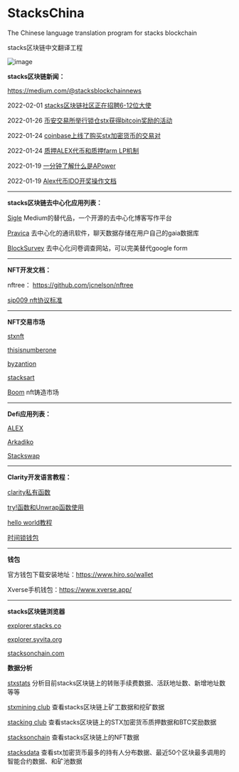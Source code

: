 # StacksChina
The Chinese language translation program for stacks blockchain

stacks区块链中文翻译工程

![image](https://i.imgur.com/miswbxG.jpeg)


**stacks区块链新闻：**

https://medium.com/@stacksblockchainnews

2022-02-01 [stacks区块链社区正在招聘6-12位大使](https://github.com/Miahelloworld/StacksChina/blob/main/News/stacks区块链社区正在招聘6-12位大使.md)

2022-01-26 [币安交易所举行锁仓stx获得bitcoin奖励的活动](https://medium.com/@stacksblockchainnews/币安交易所举行锁仓stx获得bitcoin奖励的活动-年回报率高达28-b33f10cf3e11)

2022-01-24 [coinbase上线了购买stx加密货币的交易对](https://medium.com/@stacksblockchainnews/coinbase%E4%B8%8A%E7%BA%BF%E4%BA%86%E8%B4%AD%E4%B9%B0stx%E5%8A%A0%E5%AF%86%E8%B4%A7%E5%B8%81%E7%9A%84%E4%BA%A4%E6%98%93%E5%AF%B9-28a8a1a6d6a)

2022-01-24 [质押ALEX代币和质押farm LP机制](https://medium.com/@stacksblockchainnews/%E8%B4%A8%E6%8A%BCalex%E4%BB%A3%E5%B8%81-%E8%B4%A8%E6%8A%BCfarm-lp%E6%9C%BA%E5%88%B6-56ae30197313)

2022-01-19 [一分钟了解什么是APower](https://medium.com/@stacksblockchainnews/%E4%B8%80%E5%88%86%E9%92%9F%E4%BA%86%E8%A7%A3%E4%BB%80%E4%B9%88%E6%98%AFapower-af65096dcae9)

2022-01-19 [Alex代币IDO开奖操作文档](https://medium.com/@stacksblockchainnews/alex%E4%BB%A3%E5%B8%81ido%E5%BC%80%E5%A5%96%E6%93%8D%E4%BD%9C%E6%96%87%E6%A1%A3%E5%92%8C%E9%93%BE%E6%8E%A5-959dfadffa35)
* * *

**stacks区块链去中心化应用列表：**

[Sigle](https://www.sigle.io/) Medium的替代品，一个开源的去中心化博客写作平台

[Pravica](https://pravica.io/) 去中心化的通讯软件，聊天数据存储在用户自己的gaia数据库

[BlockSurvey](https://blocksurvey.io/) 去中心化问卷调查网站，可以完美替代google form



* * *


**NFT开发文档：**

nftree： https://github.com/jcnelson/nftree

[sip009 nft协议标准](https://github.com/Miahelloworld/StacksChina/blob/main/tutorials/clarity/sip009%20nft%E5%8D%8F%E8%AE%AE%E6%A0%87%E5%87%86.md)

* * *

**NFT交易市场**

[stxnft](https://stxnft.com/)

[thisisnumberone](https://thisisnumberone.com/nft-gallery)

[byzantion](https://byzantion.xyz/)

[stacksart](https://www.stacksart.com/)

[Boom](https://boom.money/)  nft铸造市场


* * *


**Defi应用列表：**

[ALEX](https://app.alexlab.co/) 

[Arkadiko](https://arkadiko.finance/) 

[Stackswap](https://app.stackswap.org/)  


* * *


**Clarity开发语言教程：**

[clarity私有函数](https://github.com/Miahelloworld/StacksChina/blob/main/tutorials/clarity/clarity%E7%A7%81%E6%9C%89%E5%87%BD%E6%95%B0.md)

[try!函数和Unwrap函数使用](https://github.com/Miahelloworld/StacksChina/blob/main/tutorials/clarity/try!%E5%87%BD%E6%95%B0%E5%92%8CUnwrap%E5%87%BD%E6%95%B0%E4%BD%BF%E7%94%A8.md)

[hello world教程](https://github.com/Miahelloworld/StacksChina/blob/main/tutorials/clarity/hello%20world%E6%95%99%E7%A8%8B.md)

[时间锁钱包](https://github.com/Miahelloworld/StacksChina/blob/main/tutorials/clarity/%E6%97%B6%E9%97%B4%E9%94%81%E9%92%B1%E5%8C%85.md)

* * *

**钱包**

官方钱包下载安装地址：https://www.hiro.so/wallet

Xverse手机钱包：https://www.xverse.app/

* * *


**stacks区块链浏览器**

[explorer.stacks.co](https://explorer.stacks.co/?chain=mainnet) 

[explorer.syvita.org](https://explorer.syvita.org/?chain=mainnet)

[stacksonchain.com](https://stacksonchain.com/)

**数据分析**

[stxstats](https://www.stxstats.co/) 分析目前stacks区块链上的转账手续费数据、活跃地址数、新增地址数等等 

[stxmining club](https://www.stxmining.club/)   查看stacks区块链上矿工数据和挖矿数据

[stacking club](https://stacking.club/)     查看stacks区块链上的STX加密货币质押数据和BTC奖励数据

[stacksonchain](https://stacksonchain.com/nftoverview)   查看stacks区块链上的NFT数据

[stacksdata](https://stacksdata.info/)   查看stx加密货币最多的持有人分布数据、最近50个区块最多调用的智能合约数据、和矿池数据
